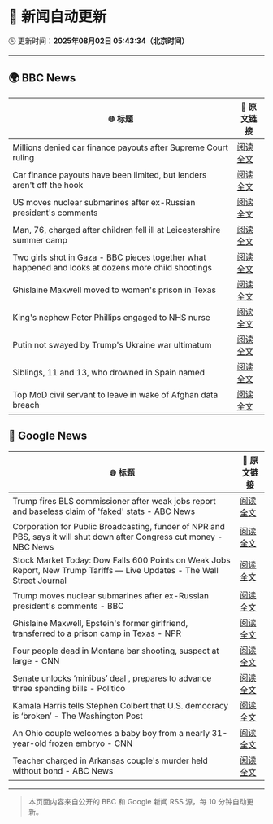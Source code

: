 # 🧠 新闻自动更新

🕒 更新时间：**2025年08月02日 05:43:34（北京时间）**

---

## 🌍 BBC News

| 🌐 标题 | 🔗 原文链接 |
|--------|-------------|
| Millions denied car finance payouts after Supreme Court ruling | [阅读全文](https://www.bbc.com/news/articles/cj9w0dj0yjyo?at_medium=RSS&at_campaign=rss) |
| Car finance payouts have been limited, but lenders aren't off the hook | [阅读全文](https://www.bbc.com/news/articles/c9qy7wy4ey1o?at_medium=RSS&at_campaign=rss) |
| US moves nuclear submarines after ex-Russian president's comments | [阅读全文](https://www.bbc.com/news/articles/c93dgr2dd53o?at_medium=RSS&at_campaign=rss) |
| Man, 76, charged after children fell ill at Leicestershire summer camp | [阅读全文](https://www.bbc.com/news/articles/c4gz32kp0d0o?at_medium=RSS&at_campaign=rss) |
| Two girls shot in Gaza - BBC pieces together what happened and looks at dozens more child shootings | [阅读全文](https://www.bbc.com/news/videos/cjelp738zd7o?at_medium=RSS&at_campaign=rss) |
| Ghislaine Maxwell moved to women's prison in Texas | [阅读全文](https://www.bbc.com/news/articles/czd049y2qymo?at_medium=RSS&at_campaign=rss) |
| King's nephew Peter Phillips engaged to NHS nurse | [阅读全文](https://www.bbc.com/news/articles/cly6kj7k97po?at_medium=RSS&at_campaign=rss) |
| Putin not swayed by Trump's Ukraine war ultimatum | [阅读全文](https://www.bbc.com/news/articles/cn845mm7xemo?at_medium=RSS&at_campaign=rss) |
| Siblings, 11 and 13, who drowned in Spain named | [阅读全文](https://www.bbc.com/news/articles/c93dg509lk6o?at_medium=RSS&at_campaign=rss) |
| Top MoD civil servant to leave in wake of Afghan data breach | [阅读全文](https://www.bbc.com/news/articles/cvgprxzggz4o?at_medium=RSS&at_campaign=rss) |

## 📰 Google News

| 🌐 标题 | 🔗 原文链接 |
|--------|-------------|
| Trump fires BLS commissioner after weak jobs report and baseless claim of 'faked' stats - ABC News | [阅读全文](https://news.google.com/rss/articles/CBMihAFBVV95cUxORm9adHJWVkF3WjBGMy0ycG5KNmZlS3hxNVlTaGxRLUFRVld1c3ZPUTVyT1E5TW1qM08yU2Yzb3k4TEtibzA1V1hBbl9VNDh2Q0JuTWNRZS1JaExUejhadTcyck1fSVp3MkFOeXFEYTdFWXBTaGRNLWY4bWs5c2xjR2dIUXfSAYoBQVVfeXFMT2dxa3hROVRyd2xaSUplQ29aSUd2ZXJIMjhZRzY4M3VZaTVTeERFNXhQc3pLUGVfNFQtZHdrc2FkUEw3T0ZiZ005Zks2dkVWeUwxUG1UWnpSaGVWenM3bS0zY0tKNXRBeHVlSHNKdTJjS294ODBXLUpBTjdHTHN3c2RWX202blIyMmNB?oc=5) |
| Corporation for Public Broadcasting, funder of NPR and PBS, says it will shut down after Congress cut money - NBC News | [阅读全文](https://news.google.com/rss/articles/CBMiqgFBVV95cUxNQkxHOWdYcDFhcVZ5aXJLR0hheXVCVmozU2sxRmNPYmVYUklLUzJZYWZNMHJ2QTc1QlRwbThrZmo3LU5scjVzVW4zY3ppZkw5ZG1PR3VBSng5a0o4VkdsN2dLbnRNNjFNdGlLNG9ub2N5QktyZ2Q3VmJXTWJIWl9ZUFliaFBVOXJFc2V2N2hZY2lOUHU0WWpGUW1wcF9uY3ZWY05XT05XZnVZZ9IBVkFVX3lxTE9MWTdGd0pfWHczTk42MVQ5ampOcUJaUUttTnJwU0huSmJKSXN4SlF3VFc4T25yQU51dUhsUWxoRk9fQ2RwNWwtN0JwTU1DN1dsMEJmS2ZB?oc=5) |
| Stock Market Today: Dow Falls 600 Points on Weak Jobs Report, New Trump Tariffs — Live Updates - The Wall Street Journal | [阅读全文](https://news.google.com/rss/articles/CBMif0FVX3lxTE9sUlRxSl9zN1hZcExuQ1B4d0pSNHhJaDZ1WkoyZ25PSllOSGtjV0R4ZzhETEo2a1VnWjFOcC1lV0FvczdQZ2ZVQTVMNVJYYTdWU1N0SVJjWFlxNkJpVWZJTE9IdXFIaUpGOWRUODdTaXMyYkNHaUZmVG83ejZ5ZzQ?oc=5) |
| Trump moves nuclear submarines after ex-Russian president's comments - BBC | [阅读全文](https://news.google.com/rss/articles/CBMiWkFVX3lxTE10WlRCT1NPSVk5Uy11cmdsX3JJZTFUeVdaT1RfckV5X0pTXy1udzEwTWtzYTlQUWJ3T0lNZ0l3UWNZUnl5a05CY2p6d25aYzRJVlZRd0ZJZmp5Z9IBX0FVX3lxTE5Uamp2Vi0zTkhoRDRsWm4yWmVSTzNIaEJ0UkxrcjFkWktvRXJhQ1JQdW1oaHFuelo0ODNGUTN0ZWxiRE1SQWdkVnM1VnFNemFoR2JaZHVEUXBhWGswbWxv?oc=5) |
| Ghislaine Maxwell, Epstein's former girlfriend, transferred to a prison camp in Texas - NPR | [阅读全文](https://news.google.com/rss/articles/CBMiiwFBVV95cUxQZmJfNEM1NkVCdkZMY05sVi1RNlBWT0lNZEFGM0RoM3FmQldQLVlkMWl3aUt0bnp2UFc1c0lPTVRDRC1nRnBRbl96SEdTLWF6Y2dvdm81cUc3Vl9NMVRQeFRQbHlCRDhaamhkczltMzRzdHRsemlaRWZfN1BMLVJFUklCZWNtelhyX0lz?oc=5) |
| Four people dead in Montana bar shooting, suspect at large - CNN | [阅读全文](https://news.google.com/rss/articles/CBMia0FVX3lxTE00R09nWVdNUEJJbXp2VTNNLXRJSlBZdGtxVkpodVU1YkRSRjVaZ2NpSVIwNUpjRjFCeTFaM0ZUcVNKMTBYdTM0WU1KU043NjhMaWpPcHJBMjhIYS0wcEhsMmlzWkpYQ0h1Z0xR0gFwQVVfeXFMUG5MaXhoalpkVU9mbDNBZmcwdl84anJPX3h1ZEZQWFNLMjlUQ1BrUWl1Y2NzMnVSNHV5NWhhNzZYMEYyZGxhVE5sOVNvX0FYY1dUb0VqcTZJcVhLQmF2SjhRdTRack1lclNwRi1YRW1GZw?oc=5) |
| Senate unlocks ‘minibus’ deal , prepares to advance three spending bills - Politico | [阅读全文](https://news.google.com/rss/articles/CBMimgFBVV95cUxPNjk1UkxxZTB3WVRteV83M0ZvNWZoMEtJUVdqNzBHbHRtRWdhbEpCRzBscXd5OTlldFo1RW92STJpbFNjdXlzOWNScENMVFVXbTNxei1BSTRsd3VYOXFnQ2NISERhcWx6SktmOVdRQ1BucUR6eVAyOVV2dUwzcGh3VlJiWGRTeHJxNVVNamlCZXg4UGFHbGJIdU1n?oc=5) |
| Kamala Harris tells Stephen Colbert that U.S. democracy is ‘broken’ - The Washington Post | [阅读全文](https://news.google.com/rss/articles/CBMinwFBVV95cUxOZGx1ODJ5V1AtNmRIM3ZyNU1ldGg3bkVLUDZKengxLVFnanNIQWZsdWZtVlFTQ1ZsZjBjenVON0tVay1MclhOZ1NmRE85akRPbGFHckNCZzB2b1gzS3dVblFkUjdKTFhrMU9rTDFYM3dGOEFzaFNXbmk4M1Z2a2R4dGh2S3Y2dUNjLVFPaHhQMURoUlBhaE9sS3ZYR1Exd3c?oc=5) |
| An Ohio couple welcomes a baby boy from a nearly 31-year-old frozen embryo - CNN | [阅读全文](https://news.google.com/rss/articles/CBMiZ0FVX3lxTFBMMVNSeEN6aUN4dXF3cTA2aXRLOXZCTjZ5b2J4S3NyMGs1RmhOWFpPMHo5TDd6UFFOS2tEUWR0aDJOdDl3ay02OUp2N0o3V185QWxsdi0yV1J2M1ItYWt2cmJXVjQybUXSAWxBVV95cUxON2paWWxLdmI1Y2toaW9LY1pXUVN0Uzh6SzJUM3MtTVJ4OFVFT015SDVjMElhUkxHNUNUS25YTjFyREdyS25CTWlEZXQ0VFhCRFZUTTE4ZE5Xa2RSWmUwQ1BETWh3aU1jaF9fT2g?oc=5) |
| Teacher charged in Arkansas couple's murder held without bond - ABC News | [阅读全文](https://news.google.com/rss/articles/CBMioAFBVV95cUxNUXg2bFA1Z1ZzSlFRNmJGYW5XRmJNTkVxdUwtRlBTdG5fUnFzd3pjUXhPR1FiOFNxWmx3bklsYlpzZ3dWUDdhTzM2bjFTRGloRG9pUFM4WGJPTkE5N0VpdlB4TFZPUndNZ2RXcS03OUUxRGZGdW5uWWp6c0NQQ0t5MXJUWWZqNkw4cWN5OHhtVFgzdEpndU9FU0FLSjBJWGZS0gGmAUFVX3lxTE5RTGIxY083MDZyMlhaMTdnRGVQRXZsVVRKVl9uYUM5RGtNaTNQRjRFd25LVlB2bGliSzVwdVl5SnUtTzZWUnhxM3JaREFHVi1wdlVnSzRhVDI4NVg3ZFAwNUJNUkg2Sk5IRkRWU3BDRXBEQmVVMGdwLTRJZjdOZkotVEV2VVJpQ3QtLXQ3elJoNTg2V2c0cFEwaVFmOU10TWtmMEtNVUE?oc=5) |

---
> 本页面内容来自公开的 BBC 和 Google 新闻 RSS 源，每 10 分钟自动更新。